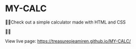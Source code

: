 # MY-CALC


 📌📌Check out a simple calculator 
made with HTML and CSS

🌟🌟
 

View live page: https://treasureojeamiren.github.io/MY-CALC/

